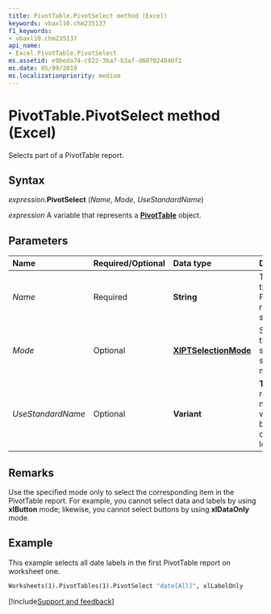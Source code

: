 ```yaml
---
title: PivotTable.PivotSelect method (Excel)
keywords: vbaxl10.chm235137
f1_keywords:
- vbaxl10.chm235137
api_name:
- Excel.PivotTable.PivotSelect
ms.assetid: e9beda74-c022-3ba7-b3af-d607024846f2
ms.date: 05/09/2019
ms.localizationpriority: medium
---
```



# PivotTable.PivotSelect method (Excel)

Selects part of a PivotTable report.


## Syntax

_expression_.**PivotSelect** (_Name_, _Mode_, _UseStandardName_)

_expression_ A variable that represents a **[PivotTable](Excel.PivotTable.md)** object.


## Parameters

|Name|Required/Optional|Data type|Description|
|:-----|:-----|:-----|:-----|
| _Name_|Required| **String**|The part of the PivotTable report to select.|
| _Mode_|Optional| **[XlPTSelectionMode](Excel.XlPTSelectionMode.md)**|Specifies the structured selection mode.|
| _UseStandardName_|Optional| **Variant**| **True** for recorded macros that will play back in other locales.|

## Remarks

Use the specified mode only to select the corresponding item in the PivotTable report. For example, you cannot select data and labels by using **xlButton** mode; likewise, you cannot select buttons by using **xlDataOnly** mode.


## Example

This example selects all date labels in the first PivotTable report on worksheet one.

```vb
Worksheets(1).PivotTables(1).PivotSelect "date[All]", xlLabelOnly
```



[!include[Support and feedback](~/includes/feedback-boilerplate.md)]
